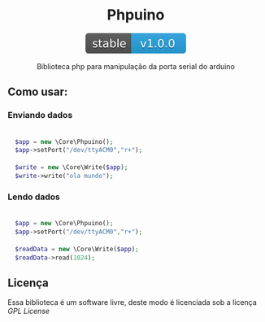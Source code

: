 <h1 align="center">Phpuino</h1>
<p align="center">
  <img src="https://github.com/WalderlanSena/tagsGit/blob/master/stablePhpuino.svg">
</p>
<p align="center">Biblioteca php para manipulação da porta serial do arduino</p>

<h2>Como usar:</h2>

<h3>Enviando dados</h3>

```php

  $app = new \Core\Phpuino();
  $app->setPort("/dev/ttyACM0","r+");

  $write = new \Core\Write($app);
  $write->write("ola mundo");

```

<h3>Lendo dados</h3>

```php

  $app = new \Core\Phpuino();
  $app->setPort("/dev/ttyACM0","r+");

  $readData = new \Core\Write($app);
  $readData->read(1024);

```
## Licença
Essa biblioteca é um software livre, deste modo é licenciada sob a licença <em>GPL License</em>
